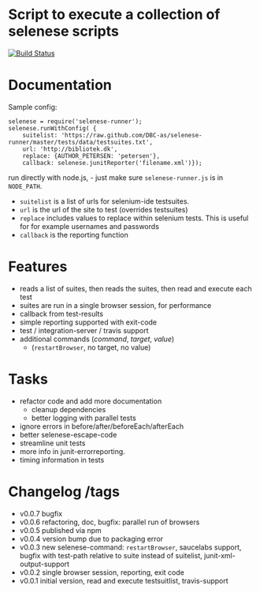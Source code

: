 # Script to execute a collection of selenese scripts

[![Build Status](https://secure.travis-ci.org/DBC-as/selenese-runner.png)](http://travis-ci.org/DBC-as/selenese-runner)

# Documentation

Sample config:

    selenese = require('selenese-runner');
    selenese.runWithConfig( {
        suitelist: 'https://raw.github.com/DBC-as/selenese-runner/master/tests/data/testsuites.txt',
        url: 'http://bibliotek.dk', 
        replace: {AUTHOR_PETERSEN: 'petersen'},
        callback: selenese.junitReporter('filename.xml')});

run directly with node.js, - just make sure `selenese-runner.js` is in `NODE_PATH`.

- `suitelist` is a list of urls for selenium-ide testsuites.
- `url` is the url of the site to test (overrides testsuites)
- `replace` includes values to replace within selenium tests. This is useful for for example usernames and passwords
- `callback` is the reporting function


# Features

- reads a list of suites, then reads the suites, then read and execute each test
- suites are run in a single browser session, for performance
- callback from test-results
- simple reporting supported with exit-code
- test / integration-server / travis support
- additional commands (*command*, *target*, *value*)
    - (`restartBrowser`, no target, no value)

# Tasks

- refactor code and add more documentation
    - cleanup dependencies
    - better logging with parallel tests
- ignore errors in before/after/beforeEach/afterEach 
- better selenese-escape-code
- streamline unit tests
- more info in junit-errorreporting.
- timing information in tests

# Changelog /tags

- v0.0.7 bugfix
- v0.0.6 refactoring, doc, bugfix: parallel run of browsers
- v0.0.5 published via npm
- v0.0.4 version bump due to packaging error
- v0.0.3 new selenese-command: `restartBrowser`, saucelabs support, bugfix with test-path relative to suite instead of suitelist, junit-xml-output-support
- v0.0.2 single browser session, reporting, exit code
- v0.0.1 initial version, read and execute testsuitlist, travis-support
